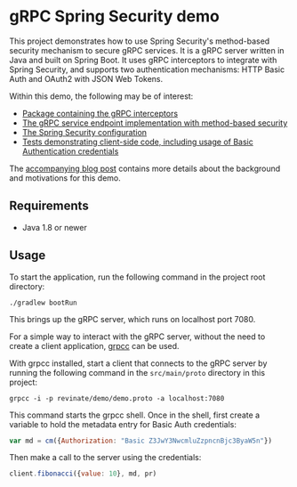 # gRPC Spring Security demo

This project demonstrates how to use Spring Security's method-based security mechanism to secure
gRPC services. It is a gRPC server written in Java and built on Spring Boot. It uses gRPC
interceptors to integrate with Spring Security, and supports two authentication mechanisms: HTTP
Basic Auth and OAuth2 with JSON Web Tokens.

Within this demo, the following may be of interest:

- [Package containing the gRPC interceptors](src/main/java/com/revinate/grpcspringsecurity/grpc/interceptor)
- [The gRPC service endpoint implementation with method-based security](src/main/java/com/revinate/grpcspringsecurity/grpc/DemoGrpcService.java)
- [The Spring Security configuration](src/main/java/com/revinate/grpcspringsecurity/SecurityConfiguration.java)
- [Tests demonstrating client-side code, including usage of Basic Authentication credentials](src/test/java/com/revinate/grpcspringsecurity/grpc/DemoGrpcServiceTests.java)

The [accompanying blog post](https://eng.revinate.com/2017/11/07/grpc-spring-security.html) contains
more details about the background and motivations for this demo.

## Requirements

* Java 1.8 or newer

## Usage

To start the application, run the following command in the project root directory:

```
./gradlew bootRun
```

This brings up the gRPC server, which runs on localhost port 7080.

For a simple way to interact with the gRPC server, without the need to create a client application,
[grpcc](https://github.com/njpatel/grpcc) can be used.

With grpcc installed, start a client that connects to the gRPC server by running the following
command in the `src/main/proto` directory in this project:

```
grpcc -i -p revinate/demo/demo.proto -a localhost:7080
```

This command starts the grpcc shell. Once in the shell, first create a variable to hold the metadata
entry for Basic Auth credentials:

```javascript
var md = cm({Authorization: "Basic Z3JwY3NwcmluZzpncnBjc3ByaW5n"})
```

Then make a call to the server using the credentials:

```javascript
client.fibonacci({value: 10}, md, pr)
```
